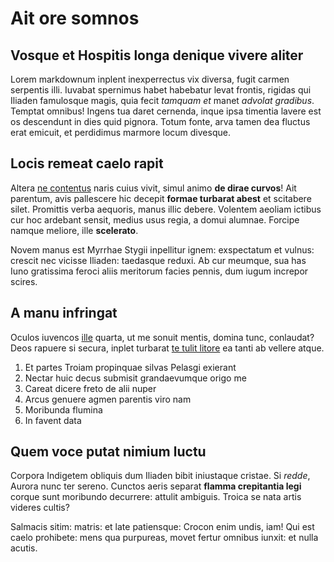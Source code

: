 # Ait ore somnos

## Vosque et Hospitis longa denique vivere aliter

Lorem markdownum inplent inexperrectus vix diversa, fugit carmen serpentis illi.
Iuvabat spernimus habet habebatur levat frontis, rigidas qui Iliaden famulosque
magis, quia fecit *tamquam et* manet *advolat gradibus*. Temptat omnibus! Ingens
tua daret cernenda, inque ipsa timentia lavere est os descendunt in dies quid
pignora. Totum fonte, arva tamen dea fluctus erat emicuit, et perdidimus marmore
locum divesque.

## Locis remeat caelo rapit

Altera [ne contentus](http://tremulopauca.net/) naris cuius vivit, simul animo
**de dirae curvos**! Ait parentum, avis pallescere hic decepit **formae turbarat
abest** et scitabere silet. Promittis verba aequoris, manus illic debere.
Volentem aeoliam ictibus cur hoc ardebant sensit, medius usus regia, a domui
alumnae. Forcipe namque meliore, ille **scelerato**.

Novem manus est Myrrhae Stygii inpellitur ignem: exspectatum et vulnus: crescit
nec vicisse Iliaden: taedasque reduxi. Ab cur meumque, sua has Iuno gratissima
feroci aliis meritorum facies pennis, dum iugum increpor scires.

## A manu infringat

Oculos iuvencos [ille](http://trabibusquidem.io/) quarta, ut me sonuit mentis,
domina tunc, conlaudat? Deos rapuere si secura, inplet turbarat [te tulit
litore](http://www.loca.net/) ea tanti ab vellere atque.

1. Et partes Troiam propinquae silvas Pelasgi exierant
2. Nectar huic decus submisit grandaevumque origo me
3. Careat dicere freto de alii nuper
4. Arcus genuere agmen parentis viro nam
5. Moribunda flumina
6. In favent data

## Quem voce putat nimium luctu

Corpora Indigetem obliquis dum Iliaden bibit iniustaque cristae. Si *redde*,
Aurora nunc ter sereno. Cunctos aeris separat **flamma crepitantia legi** corque
sunt moribundo decurrere: attulit ambiguis. Troica se nata artis videres cultis?

Salmacis sitim: matris: et late patiensque: Crocon enim undis, iam! Qui est
caelo prohibete: mens qua purpureas, movet fertur omnibus iunxit: et nulla
acutis.
